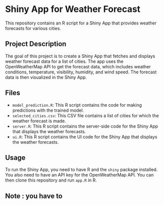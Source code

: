 # Shiny App for Weather Forecast

This repository contains an R script for a Shiny App that provides weather forecasts for various cities.

## Project Description

The goal of this project is to create a Shiny App that fetches and displays weather forecast data for a list of cities. The app uses the OpenWeatherMap API to get the forecast data, which includes weather conditions, temperature, visibility, humidity, and wind speed. The forecast data is then visualized in the Shiny App.

## Files

- `model_prediction.R`: This R script contains the code for making predictions with the trained model.
- `selected_cities.csv`: This CSV file contains a list of cities for which the weather forecast is made.
- `server.R`: This R script contains the server-side code for the Shiny App that displays the weather forecasts.
- `ui.R`: This R script contains the UI code for the Shiny App that displays the weather forecasts.

## Usage

To run the Shiny App, you need to have R and the `shiny` package installed. You also need to have an API key for the OpenWeatherMap API. You can then clone this repository and run `app.R` in R.

## Note :  you have to
